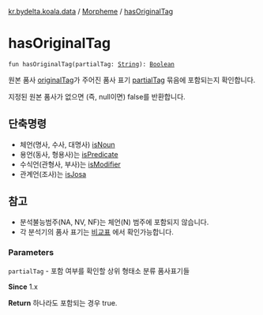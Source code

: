[kr.bydelta.koala.data](../index.md) / [Morpheme](index.md) / [hasOriginalTag](./has-original-tag.md)

# hasOriginalTag

`fun hasOriginalTag(partialTag: `[`String`](https://kotlinlang.org/api/latest/jvm/stdlib/kotlin/-string/index.html)`): `[`Boolean`](https://kotlinlang.org/api/latest/jvm/stdlib/kotlin/-boolean/index.html)

원본 품사 [originalTag](original-tag.md)가 주어진 품사 표기 [partialTag](has-original-tag.md#kr.bydelta.koala.data.Morpheme$hasOriginalTag(kotlin.String)/partialTag) 묶음에 포함되는지 확인합니다.

지정된 원본 품사가 없으면 (즉, null이면) false를 반환합니다.

## 단축명령

* 체언(명사, 수사, 대명사) [isNoun](is-noun.md)
* 용언(동사, 형용사)는 [isPredicate](is-predicate.md)
* 수식언(관형사, 부사)는 [isModifier](is-modifier.md)
* 관계언(조사)는 [isJosa](is-josa.md)

## 참고

* 분석불능범주(NA, NV, NF)는 체언(N) 범주에 포함되지 않습니다.
* 각 분석기의 품사 표기는 [비교표](https://docs.google.com/spreadsheets/d/1OGM4JDdLk6URuegFKXg1huuKWynhg_EQnZYgTmG4h0s/edit?usp=sharing)
에서 확인가능합니다.

### Parameters

`partialTag` - 포함 여부를 확인할 상위 형태소 분류 품사표기들

**Since**
1.x

**Return**
하나라도 포함되는 경우 true.

